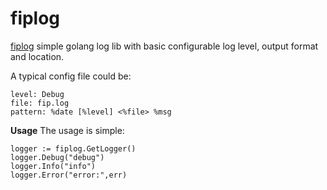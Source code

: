 # fiplog
[fiplog]() simple golang log lib with basic configurable log level, output format and location.

A typical config file could be:
```
level: Debug
file: fip.log
pattern: %date [%level] <%file> %msg
``` 

**Usage**
The usage is simple:
```
logger := fiplog.GetLogger()
logger.Debug("debug")
logger.Info("info")
logger.Error("error:",err)
```